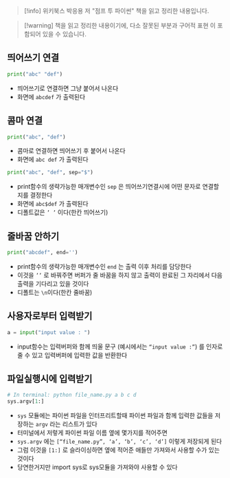 > [!info] 위키북스 박응용 저 "점프 투 파이썬" 책을 읽고 정리한 내용입니다.

> [!warning] 책을 읽고 정리한 내용이기에, 다소 잘못된 부분과 구어적 표현 이 포함되어 있을 수 있습니다.

## 띄어쓰기 연결

```python
print("abc" "def")
```

- 띄어쓰기로 연결하면 그냥 붙어서 나온다
- 화면에 `abcdef` 가 출력된다

## 콤마 연결

```python
print("abc", "def")
```

- 콤마로 연결하면 띄어쓰기 후 붙어서 나온다
- 화면에 `abc def` 가 출력된다

```python
print("abc", "def", sep="$")
```

- print함수의 생략가능한 매개변수인 `sep` 은 띄어쓰기연결시에 어떤 문자로 연결할지를 결정한다
- 화면에 `abc$def` 가 출력된다
- 디폴트값은 `’ ’` 이다(한칸 띄어쓰기)

## 줄바꿈 안하기

```python
print("abcdef", end='')
```

- print함수의 생략가능한 매개변수인 `end` 는 출력 이후 처리를 담당한다
- 이것을 `’’` 로 바꿔주면 버퍼가 줄 바꿈을 하지 않고 출력이 완료된 그 자리에서 다음 출력을 기다리고 있을 것이다
- 디폴트는 `\n`이다(한칸 줄바꿈)

## 사용자로부터 입력받기

```python
a = input("input value : ")
```

- input함수는 입력버퍼와 함께 띄울 문구 (예시에서는 `“input value :”`) 를 인자로 줄 수 있고 입력버퍼에 입력한 값을 반환한다

## 파일실행시에 입력받기

```python
# In terminal: python file_name.py a b c d
sys.argv[1:]
```

- `sys` 모듈에는 파이썬 파일을 인터프리트할때 파이썬 파일과 함께 입력한 값들을 저장하는 `argv` 라는 리스트가 있다
- 터미널에서 저렇게 파이썬 파일 이름 옆에 몇가지를 적어주면
- `sys.argv` 에는 `[“file_name.py”, ‘a’, ‘b’, ‘c’, ‘d’]` 이렇게 저장되게 된다
- 그럼 이것을 `[1:]` 로 슬라이싱하면 옆에 적어준 애들만 가져와서 사용할 수가 있는 것이다
- 당연한거지만 import sys로 sys모듈을 가져와야 사용할 수 있다